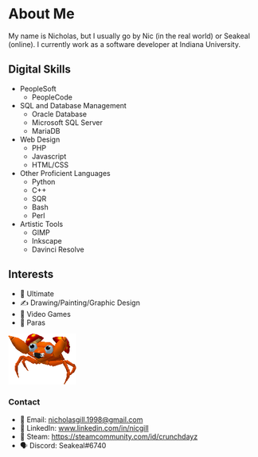 # About Me

My name is Nicholas, but I usually go by Nic (in the real world) or Seakeal (online). I currently work as a software developer at Indiana University.

## Digital Skills
- PeopleSoft
  - PeopleCode
- SQL and Database Management
  - Oracle Database
  - Microsoft SQL Server
  - MariaDB
- Web Design
  - PHP
  - Javascript
  - HTML/CSS
- Other Proficient Languages
  - Python
  - C++
  - SQR
  - Bash
  - Perl
- Artistic Tools
  - GIMP
  - Inkscape
  - Davinci Resolve

## Interests
- 🥏 Ultimate
- ✍️ Drawing/Painting/Graphic Design
- 🧙 Video Games
- 🍄 Paras

![Image Lost](paras.webp)
  
### Contact
- 📧 Email: nicholasgill.1998@gmail.com
- 💼 LinkedIn: www.linkedin.com/in/nicgill
- 🚂 Steam: https://steamcommunity.com/id/crunchdayz
- 🗣️ Discord: Seakeal#6740
